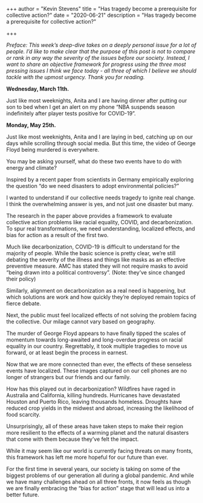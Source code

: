 
+++
author = "Kevin Stevens"
title = "Has tragedy become a prerequisite for collective action?"
date = "2020-06-21"
description = "Has tragedy become a prerequisite for collective action?"

+++


*Preface: This week’s deep-dive takes on a deeply personal issue for a lot of people. I’d like to make clear that the purpose of this post is not to compare or rank in any way the severity of the issues before our society. Instead, I want to share an objective framework for progress using the three most pressing issues I think we face today - all three of which I believe we should tackle with the upmost urgency. Thank you for reading.*

<!--more-->


**Wednesday, March 11th.**

Just like most weeknights, Anita and I are having dinner after putting our son to bed when I get an alert on my phone “NBA suspends season indefinitely after player tests positive for COVID-19”.

**Monday, May 25th.**

Just like most weeknights, Anita and I are laying in bed, catching up on our days while scrolling through social media. But this time, the video of George Floyd being murdered is everywhere.

You may be asking yourself, what do these two events have to do with energy and climate?

Inspired by a recent paper from scientists in Germany empirically exploring the question “do we need disasters to adopt environmental policies?”

I wanted to understand if our collective needs tragedy to ignite real change. I think the overwhelming answer is yes, and not just one disaster but many.

The research in the paper above provides a framework to evaluate collective action problems like racial equality, COVID, and decarbonization. To spur real transformations, we need understanding, localized effects, and bias for action as a result of the first two.

Much like decarbonization, COVID-19 is difficult to understand for the majority of people. While the basic science is pretty clear, we’re still debating the severity of the illness and things like masks as an effective preventive measure. AMC has stated they will not require masks to avoid “being drawn into a political controversy”. (Note: they’ve since changed their policy)

Similarly, alignment on decarbonization as a real need is happening, but which solutions are work and how quickly they’re deployed remain topics of fierce debate.

Next, the public must feel localized effects of not solving the problem facing the collective. Our milage cannot vary based on geography.

The murder of George Floyd appears to have finally tipped the scales of momentum towards long-awaited and long-overdue progress on racial equality in our country. Regrettably, it took multiple tragedies to move us forward, or at least begin the process in earnest.

Now that we are more connected than ever, the effects of these senseless events have localized. These images captured on our cell phones are no longer of strangers but our friends and our family.

How has this played out in decarbonization? Wildfires have raged in Australia and California, killing hundreds. Hurricanes have devastated Houston and Puerto Rico, leaving thousands homeless. Droughts have reduced crop yields in the midwest and abroad, increasing the likelihood of food scarcity.

Unsurprisingly, all of these areas have taken steps to make their region more resilient to the effects of a warming planet and the natural disasters that come with them because they’ve felt the impact.

While it may seem like our world is currently facing threats on many fronts, this framework has left me more hopeful for our future than ever.

For the first time in several years, our society is taking on some of the biggest problems of our generation all during a global pandemic. And while we have many challenges ahead on all three fronts, it now feels as though we are finally embracing the “bias for action” stage that will lead us into a better future.

